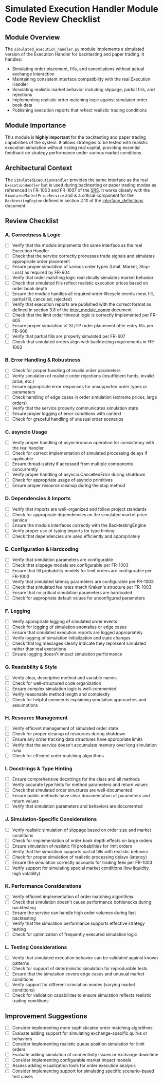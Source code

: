 # Simulated Execution Handler Module Code Review Checklist

## Module Overview
The `simulated_execution_handler.py` module implements a simulated version of the Execution Handler for backtesting and paper trading. It handles:
- Simulating order placement, fills, and cancellations without actual exchange interaction
- Maintaining consistent interface compatibility with the real Execution Handler
- Simulating realistic market behavior including slippage, partial fills, and rejections
- Implementing realistic order matching logic against simulated order book data
- Publishing execution reports that reflect realistic trading conditions

## Module Importance
This module is **highly important** for the backtesting and paper trading capabilities of the system. It allows strategies to be tested with realistic execution simulation without risking real capital, providing essential feedback on strategy performance under various market conditions.

## Architectural Context
The `SimulatedExecutionHandler` provides the same interface as the real `ExecutionHandler` but is used during backtesting or paper trading modes as referenced in FR-1003 and FR-1007 of the [SRS](../../../../Phase%201%20-%20Requirements%20Analysis%20%26%20Planning/srs_gal_friday_v0.1.md). It works closely with the `SimulatedMarketPriceService` and is a critical component for the `BacktestingEngine` defined in section 2.10 of the [interface_definitions](../../../../Phase%201%20-%20Requirements%20Analysis%20%26%20Planning/interface_definitions_gal_friday_v0.1.md) document.

## Review Checklist

### A. Correctness & Logic

- [ ] Verify that the module implements the same interface as the real Execution Handler
- [ ] Check that the service correctly processes trade signals and simulates appropriate order placement
- [ ] Ensure proper simulation of various order types (Limit, Market, Stop-Loss) as required by FR-604
- [ ] Verify that order matching logic realistically simulates market behavior
- [ ] Check that simulated fills reflect realistic execution prices based on order book depth
- [ ] Ensure the module handles all required order lifecycle events (new, fill, partial fill, canceled, rejected)
- [ ] Verify that execution reports are published with the correct format as defined in section 3.8 of the [inter_module_comm](../../../../Phase%201%20-%20Requirements%20Analysis%20%26%20Planning/inter_module_comm_gal_friday_v0.1.md) document
- [ ] Check that the limit order timeout logic is correctly implemented per FR-605
- [ ] Ensure proper simulation of SL/TP order placement after entry fills per FR-606
- [ ] Verify that partial fills are properly simulated per FR-607
- [ ] Check that simulated orders align with backtesting requirements in FR-1003

### B. Error Handling & Robustness

- [ ] Check for proper handling of invalid order parameters
- [ ] Verify simulation of realistic order rejections (insufficient funds, invalid price, etc.)
- [ ] Ensure appropriate error responses for unsupported order types or parameters
- [ ] Check handling of edge cases in order simulation (extreme prices, large orders)
- [ ] Verify that the service properly communicates simulation state
- [ ] Ensure proper logging of error conditions with context
- [ ] Check for graceful handling of unusual order scenarios

### C. asyncio Usage

- [ ] Verify proper handling of asynchronous operation for consistency with the real handler
- [ ] Check for correct implementation of simulated processing delays if applicable
- [ ] Ensure thread-safety if accessed from multiple components concurrently
- [ ] Verify proper handling of asyncio.CancelledError during shutdown
- [ ] Check for appropriate usage of asyncio primitives
- [ ] Ensure proper resource cleanup during the stop method

### D. Dependencies & Imports

- [ ] Verify that imports are well-organized and follow project standards
- [ ] Check for appropriate dependencies on the simulated market price service
- [ ] Ensure the module interfaces correctly with the BacktestingEngine
- [ ] Verify proper use of typing imports for type hinting
- [ ] Check that dependencies are used efficiently and appropriately

### E. Configuration & Hardcoding

- [ ] Verify that simulation parameters are configurable
- [ ] Check that slippage models are configurable per FR-1003
- [ ] Ensure that fill probability models for limit orders are configurable per FR-1003
- [ ] Verify that simulated latency parameters are configurable per FR-1003
- [ ] Check that simulated fee rates match Kraken's structure per FR-1003
- [ ] Ensure that no critical simulation parameters are hardcoded
- [ ] Check for appropriate default values for unconfigured parameters

### F. Logging

- [ ] Verify appropriate logging of simulated order events
- [ ] Check for logging of simulation anomalies or edge cases
- [ ] Ensure that simulated execution reports are logged appropriately
- [ ] Verify logging of simulation initialization and state changes
- [ ] Check that log messages clearly indicate they represent simulated rather than real executions
- [ ] Ensure logging doesn't impact simulation performance

### G. Readability & Style

- [ ] Verify clear, descriptive method and variable names
- [ ] Check for well-structured code organization
- [ ] Ensure complex simulation logic is well-commented
- [ ] Verify reasonable method length and complexity
- [ ] Check for helpful comments explaining simulation approaches and assumptions

### H. Resource Management

- [ ] Verify efficient management of simulated order state
- [ ] Check for proper cleanup of resources during shutdown
- [ ] Ensure any order tracking data structures have appropriate limits
- [ ] Verify that the service doesn't accumulate memory over long simulation runs
- [ ] Check for efficient order matching algorithms

### I. Docstrings & Type Hinting

- [ ] Ensure comprehensive docstrings for the class and all methods
- [ ] Verify accurate type hints for method parameters and return values
- [ ] Check that simulated order structures are well-documented
- [ ] Ensure public methods have clear documentation of parameters and return values
- [ ] Verify that simulation parameters and behaviors are documented

### J. Simulation-Specific Considerations

- [ ] Verify realistic simulation of slippage based on order size and market conditions
- [ ] Check for implementation of order book depth effects on large orders
- [ ] Ensure simulation of realistic fill probabilities for limit orders
- [ ] Verify that the simulation supports partial fills with realistic behavior
- [ ] Check for proper simulation of realistic processing delays (latency)
- [ ] Ensure the simulation correctly accounts for trading fees per FR-1003
- [ ] Verify support for simulating special market conditions (low liquidity, high volatility)

### K. Performance Considerations

- [ ] Verify efficient implementation of order matching algorithms
- [ ] Check that simulation doesn't cause performance bottlenecks during backtesting
- [ ] Ensure the service can handle high order volumes during fast backtesting
- [ ] Verify that the simulation performance supports effective strategy testing
- [ ] Check for optimization of frequently executed simulation logic

### L. Testing Considerations

- [ ] Verify that simulated execution behavior can be validated against known patterns
- [ ] Check for support of deterministic simulation for reproducible tests
- [ ] Ensure that the simulation covers edge cases and unusual market conditions
- [ ] Verify support for different simulation modes (varying market conditions)
- [ ] Check for validation capabilities to ensure simulation reflects realistic trading conditions

## Improvement Suggestions

- [ ] Consider implementing more sophisticated order matching algorithms
- [ ] Evaluate adding support for simulating exchange-specific quirks or behaviors
- [ ] Consider implementing realistic queue position simulation for limit orders
- [ ] Evaluate adding simulation of connectivity issues or exchange downtime
- [ ] Consider implementing configurable market impact models
- [ ] Assess adding visualization tools for order execution analysis
- [ ] Consider implementing support for simulating specific scenario-based test cases
